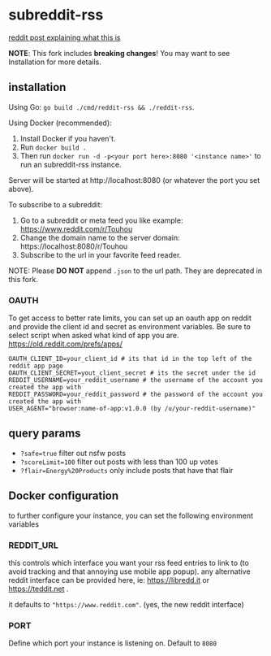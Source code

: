 # subreddit-rss

[reddit post explaining what this is](https://www.reddit.com/r/rss/comments/fvg3ed/i_built_a_better_rss_feed_for_reddit/)

**NOTE**: This fork includes **breaking changes**! You may want to see Installation for more details.

## installation

Using Go: `go build ./cmd/reddit-rss && ./reddit-rss`. 

Using Docker (recommended): 

1. Install Docker if you haven't.
2. Run `docker build .`
3. Then run `docker run -d -p<your port here>:8080 '<instance name>'` to run an subreddit-rss instance.

Server will be started at http://localhost:8080 (or whatever the port you set above).

To subscribe to a subreddit:

1. Go to a subreddit or meta feed you like example: https://www.reddit.com/r/Touhou
2. Change the domain name to the server domain: https://localhost:8080/r/Touhou
3. Subscribe to the url in your favorite feed reader.

NOTE: Please **DO NOT** append `.json` to the url path. They are deprecated in this fork.

### OAUTH

To get access to better rate limits, you can set up an oauth app on reddit and provide the client id and secret as environment variables.
Be sure to select script when asked what kind of app you are.
<https://old.reddit.com/prefs/apps/>

```
OAUTH_CLIENT_ID=your_client_id # its that id in the top left of the reddit app page
OAUTH_CLIENT_SECRET=yout_client_secret # its the secret under the id
REDDIT_USERNAME=your_reddit_username # the username of the account you created the app with
REDDIT_PASSWORD=your_reddit_password # the password of the account you created the app with
USER_AGENT="browser:name-of-app:v1.0.0 (by /u/your-reddit-username)"
```

## query params

-   `?safe=true` filter out nsfw posts
-   `?scoreLimit=100` filter out posts with less than 100 up votes
-   `?flair=Energy%20Products` only include posts that have that flair

## Docker configuration

to further configure your instance, you can set the following environment variables

### REDDIT_URL

this controls which interface you want your rss feed entries to link to (to avoid tracking and that annoying use mobile app popup). any alternative reddit interface can be provided here, ie: https://libredd.it or https://teddit.net .

it defaults to `"https://www.reddit.com"`. (yes, the new reddit interface)

### PORT

Define which port your instance is listening on. Default to `8080`